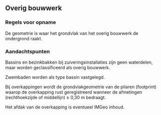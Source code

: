 Overig bouwwerk
---------------

### Regels voor opname

De geometrie is waar het grondvlak van het overig bouwwerk de ondergrond raakt.

### Aandachtspunten

Bassins en bezinkbakken bij zuiveringsinstallaties zijn geen waterdelen, maar
worden geclassificeerd als overig bouwwerk.

Zwembaden worden als type bassin vastgelegd.

Bij overkappingen wordt de grondvlakgeometrie van de pilaren (footprint) waarop
de overkapping rust geregistreerd wanneer de afmetingen (rechthoekzijde of
middellijn) ≥ 0,30 m bedraagt.

Het afdak van de overkapping is eventueel IMGeo inhoud.
